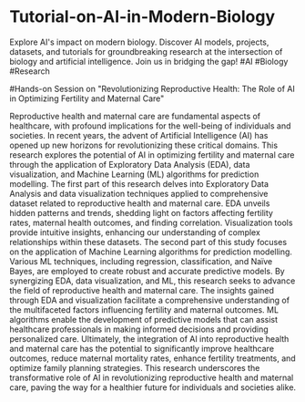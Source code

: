 # Tutorial-on-AI-in-Modern-Biology
 Explore AI's impact on modern biology. Discover AI models, projects, datasets, and tutorials for groundbreaking research at the intersection of biology and artificial intelligence. Join us in bridging the gap! #AI #Biology #Research

#Hands-on Session on
"Revolutionizing Reproductive Health: The Role of AI in Optimizing Fertility and Maternal Care"


Reproductive health and maternal care are fundamental aspects of healthcare, with profound implications for the well-being of individuals and societies. In recent years, the advent of Artificial Intelligence (AI) has opened up new horizons for revolutionizing these critical domains. This research explores the potential of AI in optimizing fertility and maternal care through the application of Exploratory Data Analysis (EDA), data visualization, and Machine Learning (ML) algorithms for prediction modelling.
The first part of this research delves into Exploratory Data Analysis and data visualization techniques applied to comprehensive dataset related to reproductive health and maternal care. EDA unveils hidden patterns and trends, shedding light on factors affecting fertility rates, maternal health outcomes, and finding correlation. Visualization tools provide intuitive insights, enhancing our understanding of complex relationships within these datasets.
The second part of this study focuses on the application of Machine Learning algorithms for prediction modelling. Various ML techniques, including regression, classification, and Naïve Bayes, are employed to create robust and accurate predictive models.
By synergizing EDA, data visualization, and ML, this research seeks to advance the field of reproductive health and maternal care. The insights gained through EDA and visualization facilitate a comprehensive understanding of the multifaceted factors influencing fertility and maternal outcomes. ML algorithms enable the development of predictive models that can assist healthcare professionals in making informed decisions and providing personalized care.
Ultimately, the integration of AI into reproductive health and maternal care has the potential to significantly improve healthcare outcomes, reduce maternal mortality rates, enhance fertility treatments, and optimize family planning strategies. This research underscores the transformative role of AI in revolutionizing reproductive health and maternal care, paving the way for a healthier future for individuals and societies alike.
